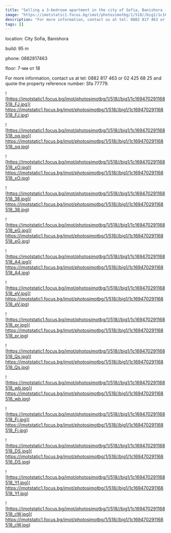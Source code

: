 ```yaml
---
title: "Selling a 3-bedroom apartment in the city of Sofia, Banishora - 95 sq.m / 147,793 EUR :: imot.bg Ad"
image: "https://imotstatic1.focus.bg/imot/photosimotbg/1/518//big1/1c169470291168518_eG.jpg"
description: "For more information, contact us at tel: 0882 817 463 or 02 425 68 25 and quote the property reference number: Sfa 77779."
tags: []
---
```


location: City Sofia, Banishora

build: 95 m

phone: 0882817463

floor: 7-ми от 18

For more information, contact us at tel: 0882 817 463 or 02 425 68 25 and quote the property reference number: Sfa 77779.


![https://imotstatic1.focus.bg/imot/photosimotbg/1/518//big1/1c169470291168518_FJ.jpg]( https://imotstatic1.focus.bg/imot/photosimotbg/1/518//big1/1c169470291168518_FJ.jpg)


![https://imotstatic1.focus.bg/imot/photosimotbg/1/518//big1/1c169470291168518_oq.jpg]( https://imotstatic1.focus.bg/imot/photosimotbg/1/518//big1/1c169470291168518_oq.jpg)


![https://imotstatic1.focus.bg/imot/photosimotbg/1/518//big1/1c169470291168518_xO.jpg]( https://imotstatic1.focus.bg/imot/photosimotbg/1/518//big1/1c169470291168518_xO.jpg)


![https://imotstatic1.focus.bg/imot/photosimotbg/1/518//big1/1c169470291168518_38.jpg]( https://imotstatic1.focus.bg/imot/photosimotbg/1/518//big1/1c169470291168518_38.jpg)


![https://imotstatic1.focus.bg/imot/photosimotbg/1/518//big1/1c169470291168518_eG.jpg]( https://imotstatic1.focus.bg/imot/photosimotbg/1/518//big1/1c169470291168518_eG.jpg)


![https://imotstatic1.focus.bg/imot/photosimotbg/1/518//big1/1c169470291168518_A4.jpg]( https://imotstatic1.focus.bg/imot/photosimotbg/1/518//big1/1c169470291168518_A4.jpg)


![https://imotstatic1.focus.bg/imot/photosimotbg/1/518//big1/1c169470291168518_eV.jpg]( https://imotstatic1.focus.bg/imot/photosimotbg/1/518//big1/1c169470291168518_eV.jpg)


![https://imotstatic1.focus.bg/imot/photosimotbg/1/518//big1/1c169470291168518_pr.jpg]( https://imotstatic1.focus.bg/imot/photosimotbg/1/518//big1/1c169470291168518_pr.jpg)


![https://imotstatic1.focus.bg/imot/photosimotbg/1/518//big1/1c169470291168518_Qs.jpg]( https://imotstatic1.focus.bg/imot/photosimotbg/1/518//big1/1c169470291168518_Qs.jpg)


![https://imotstatic1.focus.bg/imot/photosimotbg/1/518//big1/1c169470291168518_wb.jpg]( https://imotstatic1.focus.bg/imot/photosimotbg/1/518//big1/1c169470291168518_wb.jpg)


![https://imotstatic1.focus.bg/imot/photosimotbg/1/518//big1/1c169470291168518_Fi.jpg]( https://imotstatic1.focus.bg/imot/photosimotbg/1/518//big1/1c169470291168518_Fi.jpg)


![https://imotstatic1.focus.bg/imot/photosimotbg/1/518//big1/1c169470291168518_DS.jpg]( https://imotstatic1.focus.bg/imot/photosimotbg/1/518//big1/1c169470291168518_DS.jpg)


![https://imotstatic1.focus.bg/imot/photosimotbg/1/518//big1/1c169470291168518_Yf.jpg]( https://imotstatic1.focus.bg/imot/photosimotbg/1/518//big1/1c169470291168518_Yf.jpg)


![https://imotstatic1.focus.bg/imot/photosimotbg/1/518//big1/1c169470291168518_cW.jpg]( https://imotstatic1.focus.bg/imot/photosimotbg/1/518//big1/1c169470291168518_cW.jpg)


